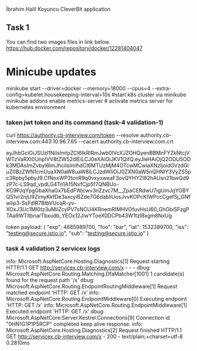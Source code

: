 İbrahim Halil Koyuncu CleverBit application
## Task 1

You can find two ımages files in link below.
https://hub.docker.com/repository/docker/12281404047


# Minicube updates
minikube start --driver=docker --memory=18000 --cpus=4 --extra-config=kubelet.housekeeping-interval=10s  #start k8s cluster via minikube 
minikube addons enable metrics-server # activate metrics server for kubernetes environment


### taken jwt token and its command (task-4 validation-1)

curl https://authority.cb-interview.com/token --resolve authority.cb-interview.com:443:10.96.7.65  --cacert authority.cb-interview.com.crt

eyJhbGciOiJSUzI1NiIsImtpZCI6IkRIRmJwb0lVcXJZOHQyenBBMnFYZkNtcjVWTzVaRXI0UnpIVV8tZW52dlEiLCJ0eXAiOiJKV1QifQ.eyJleHAiOjQ2ODU5ODk3MDAsImZvbyI6ImJhciIsImlhdCI6MTUzMjM4OTcwMCwiaXNzIjoidGVzdGluZ0BzZWN1cmUuaXN0aW8uaW8iLCJzdWIiOiJ0ZXN0aW5nQHNlY3VyZS5pc3Rpby5pbyJ9.CfNnxWP2tcnR9q0vxyxweaF3ovQYHYZl82hAUsn21bwQd9zP7c-LS9qd_vpdLG4Tn1A15NxfCjp5f7QNBUo-KC9PJqYpgGbaXhaGx7bEdFWjcwv3nZzvc7M__ZpaCERdwU7igUmJqYGBYQ51vr2njU9ZimyKkfDe3axcyiBZde7G6dabliUosJvvKOPcKIWPccCgefSj_GNfwIip3-SsFdlR7BtbVUcqR-yv-XOxJ3Uc1MI0tz3uMiiZcyPV7sNCU4KRnemRIMHVOfuvHsU60_GhGbiSFzgPTAa9WTltbnarTbxudb_YEOx12JiwYToeX0DCPb43W1tzIBxgm8NxUg

token payload: 
{
  "exp": 4685989700,
  "foo": "bar",
  "iat": 1532389700,
  "iss": "testing@secure.istio.io",
  "sub": "testing@secure.istio.io"
}


### task 4 validation 2 servicex logs
info: Microsoft.AspNetCore.Hosting.Diagnostics[1]
      Request starting HTTP/1.1 GET http://servicex.cb-interview.com/x - - -
dbug: Microsoft.AspNetCore.Routing.Matching.DfaMatcher[1001]
      1 candidate(s) found for the request path '/x'
dbug: Microsoft.AspNetCore.Routing.EndpointRoutingMiddleware[1]
      Request matched endpoint 'HTTP: GET /x'
info: Microsoft.AspNetCore.Routing.EndpointMiddleware[0]
      Executing endpoint 'HTTP: GET /x'
info: Microsoft.AspNetCore.Routing.EndpointMiddleware[1]
      Executed endpoint 'HTTP: GET /x'
dbug: Microsoft.AspNetCore.Server.Kestrel.Connections[9]
      Connection id "0HN1G1P1P5RCP" completed keep alive response.
info: Microsoft.AspNetCore.Hosting.Diagnostics[2]
      Request finished HTTP/1.1 GET http://servicex.cb-interview.com/x - 200 - text/plain;+charset=utf-8 0.2810ms
